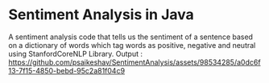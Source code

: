 # Sentiment Analysis in Java
A sentiment analysis code that tells us the sentiment of a sentence based on a dictionary of words which tag words as positive, negative and neutral using StanfordCoreNLP Library.
Output :
https://github.com/psaikeshav/SentimentAnalysis/assets/98534285/a0dc6f13-7f15-4850-bebd-95c2a81f04c9
